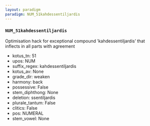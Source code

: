 ```yaml
---
layout: paradigm
paradigm: NUM_51kahdessentiljardis
---
```

### ` NUM_51kahdessentiljardis `

Optimisation hack for exceptional compound ’kahdessentiljardis’ that inflects in all parts with agreement
* kotus_tn: 51
* upos: NUM
* suffix_regex: kahdessentiljardis
* kotus_av: None
* grade_dir: weaken
* harmony: back
* possessive: False
* stem_diphthong: None
* deletion: ssentiljardis
* plurale_tantum: False
* clitics: False
* pos: NUMERAL
* stem_vowel: None
